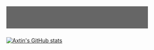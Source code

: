 ![Welcome!](https://github.com/AxtinM/AxtinM/blob/main/profile.gif)
-----------

[![Axtin's GitHub stats](https://github-readme-stats.vercel.app/api?username=AxtinM)](https://github.com/anuraghazra/github-readme-stats)
